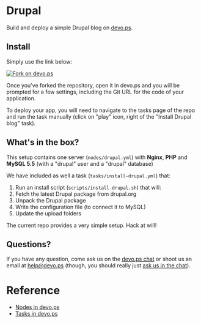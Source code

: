 # Drupal

Build and deploy a simple Drupal blog on [devo.ps](http://devo.ps).

## Install

Simply use the link below:

[![Fork on devo.ps](https://app.devo.ps/assets/images/fork.png)](https://app.devo.ps/#/fork?git_url=https://github.com/devops-community/drupal)

Once you've forked the repository, open it in devo.ps and you will be prompted for a few settings, including the Git URL for the code of your application.

To deploy your app, you will need to navigate to the tasks page of the repo and run the task manually (click on "play" icon, right of the "Install Drupal blog" task).

## What's in the box?

This setup contains one server (`nodes/drupal.yml`) with **Nginx**, **PHP** and **MySQL 5.5** (with a "drupal" user and a "drupal" database)

We have included as well a task (`tasks/install-drupal.yml`) that:

1. Run an install script (`scripts/install-drupal.sh`) that will:
  1. Fetch the latest Drupal package from drupal.org
  1. Unpack the Drupal package
  1. Write the configuration file (to connect it to MySQL)
  1. Update the upload folders

The current repo provides a very simple setup. Hack at will!

## Questions?

If you have any question, come ask us on the [devo.ps chat](https://www.hipchat.com/gyHEHtsXZ) or shoot us an email at [help@devo.ps](mailto:help@devo.ps) (though, you should really just [ask us in the chat](https://www.hipchat.com/gyHEHtsXZ)).

# Reference

- [Nodes in devo.ps](http://docs.devo.ps/manual/nodes)
- [Tasks in devo.ps](http://docs.devo.ps/manual/tasks)

